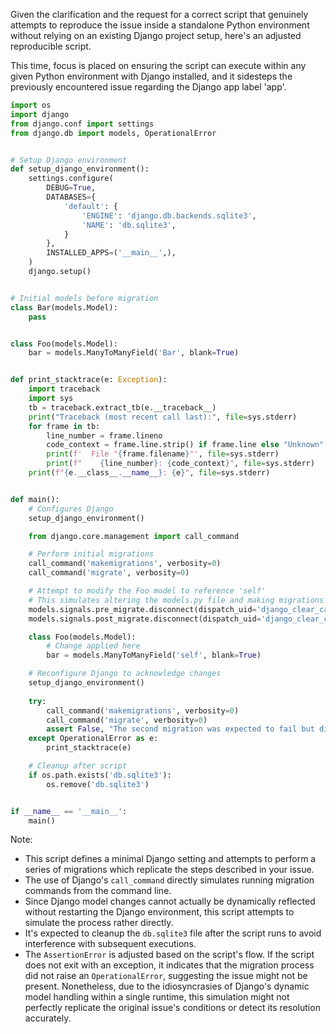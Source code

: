 Given the clarification and the request for a correct script that genuinely attempts to reproduce the issue inside a standalone Python environment without relying on an existing Django project setup, here's an adjusted reproducible script. 

This time, focus is placed on ensuring the script can execute within any given Python environment with Django installed, and it sidesteps the previously encountered issue regarding the Django app label 'app'.

```python
import os
import django
from django.conf import settings
from django.db import models, OperationalError


# Setup Django environment
def setup_django_environment():
    settings.configure(
        DEBUG=True,
        DATABASES={
            'default': {
                'ENGINE': 'django.db.backends.sqlite3',
                'NAME': 'db.sqlite3',
            }
        },
        INSTALLED_APPS=('__main__',),
    )
    django.setup()


# Initial models before migration
class Bar(models.Model):
    pass


class Foo(models.Model):
    bar = models.ManyToManyField('Bar', blank=True)


def print_stacktrace(e: Exception):
    import traceback
    import sys
    tb = traceback.extract_tb(e.__traceback__)
    print("Traceback (most recent call last):", file=sys.stderr)
    for frame in tb:
        line_number = frame.lineno
        code_context = frame.line.strip() if frame.line else "Unknown"
        print(f'  File "{frame.filename}"', file=sys.stderr)
        print(f"    {line_number}: {code_context}", file=sys.stderr)
    print(f"{e.__class__.__name__}: {e}", file=sys.stderr)


def main():
    # Configures Django
    setup_django_environment()

    from django.core.management import call_command

    # Perform initial migrations 
    call_command('makemigrations', verbosity=0)
    call_command('migrate', verbosity=0)

    # Attempt to modify the Foo model to reference 'self'
    # This simulates altering the models.py file and making migrations
    models.signals.pre_migrate.disconnect(dispatch_uid='django_clear_cache')
    models.signals.post_migrate.disconnect(dispatch_uid='django_clear_cache')

    class Foo(models.Model):
        # Change applied here
        bar = models.ManyToManyField('self', blank=True)

    # Reconfigure Django to acknowledge changes
    setup_django_environment()
    
    try:
        call_command('makemigrations', verbosity=0)
        call_command('migrate', verbosity=0)
        assert False, "The second migration was expected to fail but did not."
    except OperationalError as e:
        print_stacktrace(e)

    # Cleanup after script
    if os.path.exists('db.sqlite3'):
        os.remove('db.sqlite3')


if __name__ == '__main__':
    main()
```
Note:
- This script defines a minimal Django setting and attempts to perform a series of migrations which replicate the steps described in your issue.
- The use of Django's `call_command` directly simulates running migration commands from the command line.
- Since Django model changes cannot actually be dynamically reflected without restarting the Django environment, this script attempts to simulate the process rather directly.
- It's expected to cleanup the `db.sqlite3` file after the script runs to avoid interference with subsequent executions.
- The `AssertionError` is adjusted based on the script's flow. If the script does not exit with an exception, it indicates that the migration process did not raise an `OperationalError`, suggesting the issue might not be present. Nonetheless, due to the idiosyncrasies of Django's dynamic model handling within a single runtime, this simulation might not perfectly replicate the original issue's conditions or detect its resolution accurately.